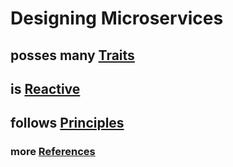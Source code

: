 # Designing Microservices


## posses many [Traits](Traits.md)

## is [Reactive](Reactive.md)

## follows [Principles](Principles.md)


### more [References](References.md)
